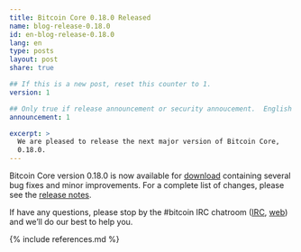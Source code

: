 ```yaml
---
title: Bitcoin Core 0.18.0 Released
name: blog-release-0.18.0
id: en-blog-release-0.18.0
lang: en
type: posts
layout: post
share: true

## If this is a new post, reset this counter to 1.
version: 1

## Only true if release announcement or security annoucement.  English posts only
announcement: 1

excerpt: >
  We are pleased to release the next major version of Bitcoin Core,
  0.18.0.
---
```

Bitcoin Core version 0.18.0 is now available for [download][download
page] containing several bug fixes and minor improvements.  For a
complete list of changes, please see the [release notes][].

If have any questions, please stop by the #bitcoin IRC chatroom
([IRC][irc], [web][web irc]) and we’ll do our best to help you.

[release notes]: /en/releases/0.18.0/
[IRC]: irc://irc.freenode.net/bitcoin
[web irc]: https://webchat.freenode.net/?channels=bitcoin&uio=d4
[download page]: /en/download

{% include references.md %}
